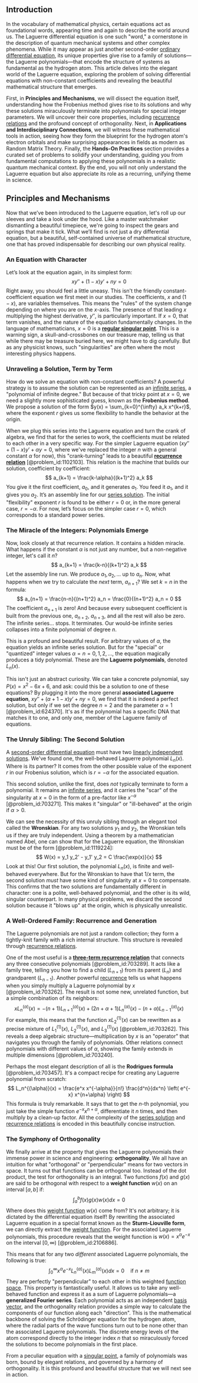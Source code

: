 ## Introduction
In the vocabulary of mathematical physics, certain equations act as foundational words, appearing time and again to describe the world around us. The Laguerre differential equation is one such "word," a cornerstone in the description of quantum mechanical systems and other complex phenomena. While it may appear as just another second-order [ordinary differential equation](@article_id:168127), its unique properties give rise to a family of solutions—the Laguerre polynomials—that encode the structure of systems as fundamental as the hydrogen atom. This article delves into the elegant world of the Laguerre equation, exploring the problem of solving differential equations with non-constant coefficients and revealing the beautiful mathematical structure that emerges.

First, in **Principles and Mechanisms**, we will dissect the equation itself, understanding how the Frobenius method gives rise to its solutions and why these solutions miraculously terminate into polynomials for special integer parameters. We will uncover their core properties, including [recurrence relations](@article_id:276118) and the profound concept of orthogonality. Next, in **Applications and Interdisciplinary Connections**, we will witness these mathematical tools in action, seeing how they form the blueprint for the hydrogen atom's electron orbitals and make surprising appearances in fields as modern as Random Matrix Theory. Finally, the **Hands-On Practices** section provides a curated set of problems to solidify your understanding, guiding you from fundamental computations to applying these polynomials in a realistic quantum mechanical context. By the end, you will not only understand the Laguerre equation but also appreciate its role as a recurring, unifying theme in science.

## Principles and Mechanisms

Now that we’ve been introduced to the Laguerre equation, let's roll up our sleeves and take a look under the hood. Like a master watchmaker dismantling a beautiful timepiece, we're going to inspect the gears and springs that make it tick. What we’ll find is not just a dry differential equation, but a beautiful, self-contained universe of mathematical structure, one that has proved indispensable for describing our own physical reality.

### An Equation with Character

Let’s look at the equation again, in its simplest form:
$$
x y'' + (1-x)y' + n y = 0
$$
Right away, you should feel a little uneasy. This isn't the friendly constant-coefficient equation we first meet in our studies. The coefficients, $x$ and $(1-x)$, are variables themselves. This means the "rules" of the system change depending on where you are on the $x$-axis. The presence of that leading $x$ multiplying the highest derivative, $y''$, is particularly important. If $x=0$, that term vanishes, and the nature of the equation fundamentally changes. In the language of mathematicians, $x=0$ is a **[regular singular point](@article_id:162788)**. This is a warning sign, a skull-and-crossbones on our treasure map, telling us that while there may be treasure buried here, we might have to dig carefully. But as any physicist knows, such "singularities" are often where the most interesting physics happens.

### Unraveling a Solution, Term by Term

How do we solve an equation with non-constant coefficients? A powerful strategy is to assume the solution can be represented as an [infinite series](@article_id:142872), a "polynomial of infinite degree." But because of that tricky point at $x=0$, we need a slightly more sophisticated guess, known as the **Frobenius method**. We propose a solution of the form $y(x) = \sum_{k=0}^{\infty} a_k x^{k+r}$, where the exponent $r$ gives us some flexibility to handle the behavior at the origin.

When we plug this series into the Laguerre equation and turn the crank of algebra, we find that for the series to work, the coefficients must be related to each other in a very specific way. For the simpler Laguerre equation ($xy''+(1-x)y'+\alpha y=0$, where we've replaced the integer $n$ with a general constant $\alpha$ for now), this "crank-turning" leads to a beautiful **[recurrence relation](@article_id:140545)** [@problem_id:1102103]. This relation is the machine that builds our solution, coefficient by coefficient:
$$
a_{k+1} = \frac{k-\alpha}{(k+1)^2} a_k
$$
You give it the first coefficient, $a_0$, and it generates $a_1$. You feed it $a_1$, and it gives you $a_2$. It’s an assembly line for our [series solution](@article_id:199789). The initial "flexibility" exponent $r$ is found to be either $r=0$ or, in the more general case, $r=-\alpha$. For now, let’s focus on the simpler case $r=0$, which corresponds to a standard power series.

### The Miracle of the Integers: Polynomials Emerge

Now, look closely at that recurrence relation. It contains a hidden miracle. What happens if the constant $\alpha$ is not just any number, but a non-negative integer, let's call it $n$?
$$
a_{k+1} = \frac{k-n}{(k+1)^2} a_k
$$
Let the assembly line run. We produce $a_1, a_2, \dots$ up to $a_n$. Now, what happens when we try to calculate the *next* term, $a_{n+1}$? We set $k=n$ in the formula:
$$
a_{n+1} = \frac{n-n}{(n+1)^2} a_n = \frac{0}{(n+1)^2} a_n = 0
$$
The coefficient $a_{n+1}$ is zero! And because every subsequent coefficient is built from the previous one, $a_{n+2}$, $a_{n+3}$, and all the rest will also be zero. The infinite series... stops. It terminates. Our would-be infinite series collapses into a finite polynomial of degree $n$.

This is a profound and beautiful result. For arbitrary values of $\alpha$, the equation yields an infinite series solution. But for the "special" or "quantized" integer values $\alpha=n=0, 1, 2, \dots$, the equation magically produces a tidy polynomial. These are the **Laguerre polynomials**, denoted $L_n(x)$.

This isn't just an abstract curiosity. We can take a concrete polynomial, say $P(x) = x^2 - 6x + 6$, and ask: could this be a solution to one of these equations? By plugging it into the more general **associated Laguerre equation**, $x y'' + (\alpha + 1 - x) y' + n y = 0$, we find that it is indeed a perfect solution, but only if we set the degree $n=2$ and the parameter $\alpha=1$ [@problem_id:624370]. It's as if the polynomial has a specific DNA that matches it to one, and only one, member of the Laguerre family of equations.

### The Unruly Sibling: The Second Solution

A [second-order differential equation](@article_id:176234) must have two [linearly independent solutions](@article_id:184947). We've found one, the well-behaved Laguerre polynomial $L_n(x)$. Where is its partner? It comes from the other possible value of the exponent $r$ in our Frobenius solution, which is $r=-\alpha$ for the associated equation.

This second solution, unlike the first, does *not* typically terminate to form a polynomial. It remains an [infinite series](@article_id:142872), and it carries the "scar" of the singularity at $x=0$ in the form of a pre-factor like $x^{-\alpha}$ [@problem_id:703271]. This makes it "singular" or "ill-behaved" at the origin if $\alpha > 0$.

We can see the necessity of this unruly sibling through an elegant tool called the **Wronskian**. For any two solutions $y_1$ and $y_2$, the Wronskian tells us if they are truly independent. Using a theorem by a mathematician named Abel, one can show that for the Laguerre equation, the Wronskian must be of the form [@problem_id:1119224]:
$$
W(x) = y_1 y_2' - y_1' y_2 = C \frac{\exp(x)}{x}
$$
Look at this! Our first solution, the polynomial $L_n(x)$, is finite and well-behaved everywhere. But for the Wronskian to have that $1/x$ term, the second solution *must* have some kind of singularity at $x=0$ to compensate. This confirms that the two solutions are fundamentally different in character: one is a polite, well-behaved polynomial, and the other is its wild, singular counterpart. In many physical problems, we discard the second solution because it "blows up" at the origin, which is physically unrealistic.

### A Well-Ordered Family: Recurrence and Generation

The Laguerre polynomials are not just a random collection; they form a tightly-knit family with a rich internal structure. This structure is revealed through [recurrence relations](@article_id:276118).

One of the most useful is a **[three-term recurrence relation](@article_id:176351)** that connects any three consecutive polynomials [@problem_id:703289]. It acts like a family tree, telling you how to find a child ($L_{n+1}$) from its parent ($L_n$) and grandparent ($L_{n-1}$). Another powerful [recurrence](@article_id:260818) tells us what happens when you simply multiply a Laguerre polynomial by $x$ [@problem_id:703262]. The result is not some new, unrelated function, but a simple combination of its neighbors:
$$
x L_n^{(\alpha)}(x) = -(n+1) L_{n+1}^{(\alpha)}(x) + (2n+\alpha+1) L_n^{(\alpha)}(x) - (n+\alpha) L_{n-1}^{(\alpha)}(x)
$$
For example, this means that the function $xL_2^{(1)}(x)$ can be rewritten as a precise mixture of $L_1^{(1)}(x)$, $L_2^{(1)}(x)$, and $L_3^{(1)}(x)$ [@problem_id:703262]. This reveals a deep algebraic structure—multiplication by $x$ is an "operator" that navigates you through the family of polynomials. Other relations connect polynomials with different values of $\alpha$, showing the family extends in multiple dimensions [@problem_id:703240].

Perhaps the most elegant description of all is the **Rodrigues formula** [@problem_id:703457]. It's a compact recipe for creating any Laguerre polynomial from scratch:
$$
L_n^{(\alpha)}(x) = \frac{e^x x^{-\alpha}}{n!} \frac{d^n}{dx^n} \left( e^{-x} x^{n+\alpha} \right)
$$
This formula is truly remarkable. It says that to get the $n$-th polynomial, you just take the simple function $e^{-x} x^{n+\alpha}$, differentiate it $n$ times, and then multiply by a clean-up factor. All the complexity of the [series solution](@article_id:199789) and [recurrence relations](@article_id:276118) is encoded in this beautifully concise instruction.

### The Symphony of Orthogonality

We finally arrive at the property that gives the Laguerre polynomials their immense power in science and engineering: **orthogonality**. We all have an intuition for what "orthogonal" or "perpendicular" means for two vectors in space. It turns out that functions can be orthogonal too. Instead of the dot product, the test for orthogonality is an integral. Two functions $f(x)$ and $g(x)$ are said to be orthogonal with respect to a **weight function** $w(x)$ on an interval $[a, b]$ if:
$$
\int_a^b f(x) g(x) w(x) dx = 0
$$
Where does this [weight function](@article_id:175542) $w(x)$ come from? It's not arbitrary; it is dictated by the differential equation itself! By rewriting the associated Laguerre equation in a special format known as the **Sturm-Liouville form**, we can directly extract the [weight function](@article_id:175542). For the associated Laguerre polynomials, this procedure reveals that the weight function is $w(x) = x^\alpha e^{-x}$ on the interval $[0, \infty)$ [@problem_id:2106886].

This means that for any two *different* associated Laguerre polynomials, the following is true:
$$
\int_0^\infty x^\alpha e^{-x} L_n^{(\alpha)}(x) L_m^{(\alpha)}(x) dx = 0 \quad \text{if } n \neq m
$$
They are perfectly "perpendicular" to each other in this weighted [function space](@article_id:136396). This property is fantastically useful. It allows us to take any well-behaved function and express it as a sum of Laguerre polynomials—a **generalized Fourier series**. Each polynomial acts as an independent [basis vector](@article_id:199052), and the orthogonality relation provides a simple way to calculate the components of our function along each "direction". This is the mathematical backbone of solving the Schrödinger equation for the hydrogen atom, where the radial parts of the wave functions turn out to be none other than the associated Laguerre polynomials. The discrete energy levels of the atom correspond directly to the integer index $n$ that so miraculously forced the solutions to become polynomials in the first place.

From a peculiar equation with a [singular point](@article_id:170704), a family of polynomials was born, bound by elegant relations, and governed by a harmony of orthogonality. It is this profound and beautiful structure that we will next see in action.